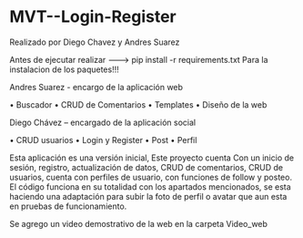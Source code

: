 # MVT--Login-Register

Realizado por Diego Chavez y Andres Suarez

Antes de ejecutar realizar ---> pip install -r requirements.txt
Para la instalacion de los paquetes!!!


Andres Suarez - encargo de la aplicación web

•	Buscador
•	CRUD de Comentarios
• Templates
•	Diseño de la web

Diego Chávez – encargado de la aplicación social

•	CRUD usuarios
•	Login y Register
•	Post
•	Perfil



Esta aplicación es una versión inicial, Este proyecto cuenta Con un inicio de sesión, registro, actualización de datos, CRUD de comentarios, CRUD de usuarios, cuenta con perfiles de usuario, con funciones de follow y posteo.
El código funciona en su totalidad con los apartados mencionados, se esta haciendo una adaptación para subir la foto de perfil o avatar que aun esta en pruebas de funcionamiento.

Se agrego un video demostrativo de la web en la carpeta Video_web
